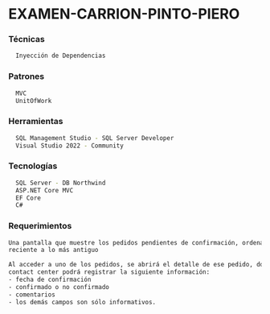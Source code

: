 # EXAMEN-CARRION-PINTO-PIERO 

### Técnicas
```sh
  Inyección de Dependencias
```

### Patrones
```sh
  MVC
  UnitOfWork
```

### Herramientas
```sh
  SQL Management Studio - SQL Server Developer
  Visual Studio 2022 - Community
```

### Tecnologías
```sh
  SQL Server - DB Northwind
  ASP.NET Core MVC
  EF Core
  C#
```

### Requerimientos
```sh
Una pantalla que muestre los pedidos pendientes de confirmación, ordenado de lo más
reciente a lo más antiguo
```

```sh
Al acceder a uno de los pedidos, se abrirá el detalle de ese pedido, donde el operador de
contact center podrá registrar la siguiente información:
- fecha de confirmación
- confirmado o no confirmado
- comentarios
- los demás campos son sólo informativos. 
```

